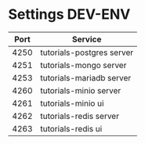 # Settings DEV-ENV

| Port | Service                   |
| ---- | ------------------------- |
| 4250 | tutorials-postgres server |
| 4251 | tutorials-mongo server    |
| 4253 | tutorials-mariadb server  |
| 4260 | tutorials-minio server    |
| 4261 | tutorials-minio ui        |
| 4262 | tutorials-redis server    |
| 4263 | tutorials-redis ui        |
